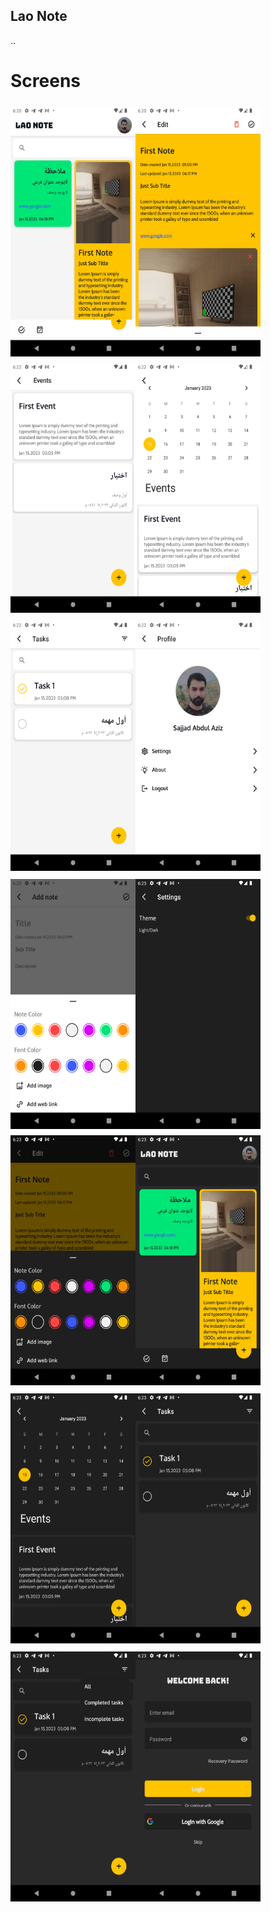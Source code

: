 ## Lao Note
..

# Screens

<img src="/img/1.png" vspace="5" align= "left" height="400" width="200">
<img src="/img/2.png" vspace="5" align= "left"  height="400" width="200">
<img src="/img/3.png" vspace="5" height="400" width="200" >

<img src="/img/4.png" vspace="5" align= "left" height="400" width="200" >
<img src="/img/5.png" vspace="5" align= "left" height="400" width="200">
<img src="/img/6.png" vspace="5" height="400" width="200">

<img src="/img/7.png" vspace="5" align= "left" height="400" width="200">
<img src="/img/8.png" vspace="5" align= "left" height="400" width="200">
<img src="/img/9.png" vspace="5" height="400" width="200">

<img src="/img/10.png" vspace="5" align= "left" height="400" width="200">
<img src="/img/11.png" vspace="5" align= "left" height="400" width="200">
<img src="/img/12.png" vspace="5" height="400" width="200">

<img src="/img/13.png" vspace="5" align= "left" height="400" width="200">
<img src="/img/14.png" vspace="5" align= "left" height="400" width="200">


